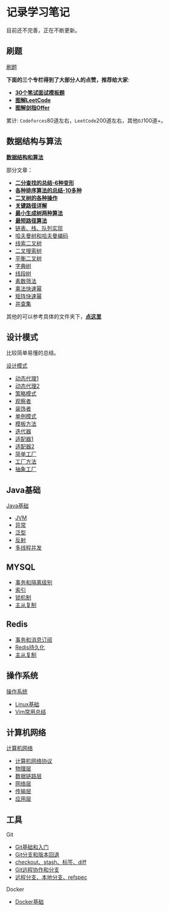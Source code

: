 # 记录学习笔记

目前还不完善，正在不断更新。

## 刷题

[刷题](刷题/)

**下面的三个专栏得到了大部分人的点赞，推荐给大家**:

* [**30个笔试面试模板题**](刷题/InterviewAlgorithm.md)
* [**图解LeetCode**](刷题/LeetCode/LeetCodeSolutionIndex.md)
* [**图解剑指Offer**](刷题/Other/剑指Offer/)

累计: `Codeforces`80道左右，`LeetCode`200道左右，其他`OJ`100道+。

## 数据结构与算法

[**数据结构和算法**](https://github.com/ZXZxin/ZXBlog/tree/master/%E6%95%B0%E6%8D%AE%E7%BB%93%E6%9E%84%E7%AE%97%E6%B3%95)

部分文章：

* [**二分查找的总结-6种变形**](数据结构算法/Algorithm/BinarySearch/二分查找的总结(6种变形).md)
* [**各种排序算法的总结-10多种**](数据结构算法/Algorithm/Sort/各种排序算法总结(全面).md)
* [**二叉树的各种操作**](数据结构算法/Tree/二叉树的各种操作(递归和非递归遍历,树深度,结点个数等等).md)
* [**关键路径详解**](数据结构算法/Graph/关键路径/Hdu%20-%204109.%20Instrction%20Arrangement以及关键路径详解.md)
* [**最小生成树两种算法**](数据结构算法/Graph/最小生成树/Hdu%20-%201863.%20畅通工程(最小生成树模板题)(Kruskal算法和Prim算法实现).md)
* [**最短路径算法**](数据结构算法/Graph/最短路/Hdu%20-%201874.%20畅通工程续(最短路dijkstra模板).md)
* [链表、栈、队列实现](https://github.com/ZXZxin/ZXBlog/blob/master/%E6%95%B0%E6%8D%AE%E7%BB%93%E6%9E%84%E7%AE%97%E6%B3%95/Data%20Structure/List/%E9%93%BE%E8%A1%A8%E3%80%81%E6%A0%88%EF%BC%8C%E9%98%9F%E5%88%97%E7%9A%84%E6%80%BB%E7%BB%93%E4%B8%8E%E5%AE%9E%E7%8E%B0.md)
* [哈夫曼树和哈夫曼编码](https://github.com/ZXZxin/ZXBlog/blob/master/%E6%95%B0%E6%8D%AE%E7%BB%93%E6%9E%84%E7%AE%97%E6%B3%95/Tree/%E5%93%88%E5%A4%AB%E6%9B%BC%E6%A0%91%E5%92%8C%E5%93%88%E5%A4%AB%E6%9B%BC%E7%BC%96%E7%A0%81%E6%80%BB%E7%BB%93.md)
* [线索二叉树](https://github.com/ZXZxin/ZXBlog/blob/master/%E6%95%B0%E6%8D%AE%E7%BB%93%E6%9E%84%E7%AE%97%E6%B3%95/Tree/%E7%BA%BF%E7%B4%A2%E4%BA%8C%E5%8F%89%E6%A0%91%E5%AD%A6%E4%B9%A0%E6%80%BB%E7%BB%93.md)
* [二叉搜索树](https://github.com/ZXZxin/ZXBlog/blob/master/%E6%95%B0%E6%8D%AE%E7%BB%93%E6%9E%84%E7%AE%97%E6%B3%95/Tree/%E4%BA%8C%E5%8F%89%E6%8E%92%E5%BA%8F%E6%A0%91%E7%9B%B8%E5%85%B3%E6%80%BB%E7%BB%93.md)
* [平衡二叉树](https://github.com/ZXZxin/ZXBlog/blob/master/%E6%95%B0%E6%8D%AE%E7%BB%93%E6%9E%84%E7%AE%97%E6%B3%95/Tree/%E5%B9%B3%E8%A1%A1%E4%BA%8C%E5%8F%89%E6%A0%91%E6%80%BB%E7%BB%93.md)
* [字典树](https://github.com/ZXZxin/ZXBlog/blob/master/%E6%95%B0%E6%8D%AE%E7%BB%93%E6%9E%84%E7%AE%97%E6%B3%95/Data%20Structure/Trie/LeetCode%20-%20208.%20Implement%20Trie%20(Prefix%20Tree)%E4%BB%A5%E5%8F%8A%E5%AE%9E%E7%8E%B0%E5%AD%97%E5%85%B8%E6%A0%91(%E5%89%8D%E7%BC%80%E6%A0%91).md)
* [线段树](https://github.com/ZXZxin/ZXBlog/blob/master/%E6%95%B0%E6%8D%AE%E7%BB%93%E6%9E%84%E7%AE%97%E6%B3%95/Data%20Structure/SegmentTree/%E7%BA%BF%E6%AE%B5%E6%A0%91%E6%80%BB%E7%BB%93%E4%BB%A5%E5%8F%8ALeetCode%20-%20307.%20Range%20Sum%20Query%20-%20Mutable.md)
* [素数筛法](https://github.com/ZXZxin/ZXBlog/blob/master/%E6%95%B0%E6%8D%AE%E7%BB%93%E6%9E%84%E7%AE%97%E6%B3%95/Math/Hdu%20-%201431%E7%B4%A0%E6%95%B0%E5%9B%9E%E6%96%87%E4%BB%A5%E5%8F%8A%E7%B4%A0%E6%95%B0%E7%9B%B8%E5%85%B3%E6%80%BB%E7%BB%93.md)
* [乘法快速幂](https://github.com/ZXZxin/ZXBlog/blob/master/%E6%95%B0%E6%8D%AE%E7%BB%93%E6%9E%84%E7%AE%97%E6%B3%95/Math/%E4%B9%98%E6%B3%95%E5%BF%AB%E9%80%9F%E5%B9%82%E7%9B%B8%E5%85%B3%E6%80%BB%E7%BB%93%20%20%26%20LeetCode%20-%2050.%20Pow(x%2C%20n).md)
* [矩阵快速幂](https://github.com/ZXZxin/ZXBlog/blob/master/%E6%95%B0%E6%8D%AE%E7%BB%93%E6%9E%84%E7%AE%97%E6%B3%95/Math/%E7%9F%A9%E9%98%B5%E7%9B%B8%E5%85%B3%E6%93%8D%E4%BD%9C%E5%92%8C%E7%9F%A9%E9%98%B5%E5%BF%AB%E9%80%9F%E5%B9%82.md)
* [并查集](https://github.com/ZXZxin/ZXBlog/blob/master/%E6%95%B0%E6%8D%AE%E7%BB%93%E6%9E%84%E7%AE%97%E6%B3%95/Data%20Structure/UnionFind/POJ%20-%201611.%20The%20Suspects%E4%BB%A5%E5%8F%8A%E5%B9%B6%E6%9F%A5%E9%9B%86%E6%80%BB%E7%BB%93.md)

其他的可以参考具体的文件夹下，[**点这里**](数据结构算法/)

## 设计模式

比较简单易懂的总结。

[设计模式](杂项/设计模式/)

* [动态代理1](https://github.com/ZXZxin/ZXBlog/blob/master/%E6%9D%82%E9%A1%B9/%E8%AE%BE%E8%AE%A1%E6%A8%A1%E5%BC%8F/11%E4%BB%A3%E7%90%86%E6%A8%A1%E5%BC%8F(%E4%B8%80).md)
* [动态代理2](https://github.com/ZXZxin/ZXBlog/blob/master/%E6%9D%82%E9%A1%B9/%E8%AE%BE%E8%AE%A1%E6%A8%A1%E5%BC%8F/12%E4%BB%A3%E7%90%86%E6%A8%A1%E5%BC%8F(%E4%BA%8C).md)
* [策略模式](https://github.com/ZXZxin/ZXBlog/blob/master/%E6%9D%82%E9%A1%B9/%E8%AE%BE%E8%AE%A1%E6%A8%A1%E5%BC%8F/01%E7%AD%96%E7%95%A5%E6%A8%A1%E5%BC%8F.md)
* [观察者](https://github.com/ZXZxin/ZXBlog/blob/master/%E6%9D%82%E9%A1%B9/%E8%AE%BE%E8%AE%A1%E6%A8%A1%E5%BC%8F/02%E8%A7%82%E5%AF%9F%E8%80%85%E6%A8%A1%E5%BC%8F.md)
* [装饰者](https://github.com/ZXZxin/ZXBlog/blob/master/%E6%9D%82%E9%A1%B9/%E8%AE%BE%E8%AE%A1%E6%A8%A1%E5%BC%8F/03%E8%A3%85%E9%A5%B0%E8%80%85%E6%A8%A1%E5%BC%8F.md)
* [单例模式](https://github.com/ZXZxin/ZXBlog/blob/master/%E6%9D%82%E9%A1%B9/%E8%AE%BE%E8%AE%A1%E6%A8%A1%E5%BC%8F/14%E5%8D%95%E4%BE%8B%E6%A8%A1%E5%BC%8F.md)
* [模板方法](https://github.com/ZXZxin/ZXBlog/blob/master/%E6%9D%82%E9%A1%B9/%E8%AE%BE%E8%AE%A1%E6%A8%A1%E5%BC%8F/09%E6%A8%A1%E6%9D%BF%E6%96%B9%E6%B3%95%E8%AE%BE%E8%AE%A1%E6%A8%A1%E5%BC%8F.md)
* [迭代器](https://github.com/ZXZxin/ZXBlog/blob/master/%E6%9D%82%E9%A1%B9/%E8%AE%BE%E8%AE%A1%E6%A8%A1%E5%BC%8F/10%E8%BF%AD%E4%BB%A3%E5%99%A8%E6%A8%A1%E5%BC%8F.md)
* [适配器1](https://github.com/ZXZxin/ZXBlog/blob/master/%E6%9D%82%E9%A1%B9/%E8%AE%BE%E8%AE%A1%E6%A8%A1%E5%BC%8F/07%E9%80%82%E9%85%8D%E5%99%A8%E6%A8%A1%E5%BC%8F(%E4%B8%80).md)
* [适配器2](https://github.com/ZXZxin/ZXBlog/blob/master/%E6%9D%82%E9%A1%B9/%E8%AE%BE%E8%AE%A1%E6%A8%A1%E5%BC%8F/08%E9%80%82%E9%85%8D%E5%99%A8%E6%A8%A1%E5%BC%8F(%E4%BA%8C).md)
* [简单工厂](https://github.com/ZXZxin/ZXBlog/blob/master/%E6%9D%82%E9%A1%B9/%E8%AE%BE%E8%AE%A1%E6%A8%A1%E5%BC%8F/04%E7%AE%80%E5%8D%95%E5%B7%A5%E5%8E%82%E6%A8%A1%E5%BC%8F.md)
* [工厂方法](https://github.com/ZXZxin/ZXBlog/blob/master/%E6%9D%82%E9%A1%B9/%E8%AE%BE%E8%AE%A1%E6%A8%A1%E5%BC%8F/05%E5%B7%A5%E5%8E%82%E6%96%B9%E6%B3%95%E6%A8%A1%E5%BC%8F.md)
* [抽象工厂](https://github.com/ZXZxin/ZXBlog/blob/master/%E6%9D%82%E9%A1%B9/%E8%AE%BE%E8%AE%A1%E6%A8%A1%E5%BC%8F/06%E6%8A%BD%E8%B1%A1%E5%B7%A5%E5%8E%82%E6%A8%A1%E5%BC%8F.md)

## Java基础

[Java基础](Java基础/)

* [JVM](Java基础/JVM)
* [异常](https://github.com/ZXZxin/ZXBlog/blob/master/Java%E5%9F%BA%E7%A1%80/%E5%BC%82%E5%B8%B8/Java%E5%BC%82%E5%B8%B8%E5%B0%8F%E6%80%BB%E7%BB%93.md)
* [泛型](https://github.com/ZXZxin/ZXBlog/blob/master/Java%E5%9F%BA%E7%A1%80/%E6%B3%9B%E5%9E%8B/%E6%B3%9B%E5%9E%8B%E7%9A%84%E4%B8%80%E4%BA%9B%E6%80%BB%E7%BB%93.md)
* [反射](https://github.com/ZXZxin/ZXBlog/blob/master/Java%E5%9F%BA%E7%A1%80/%E5%8F%8D%E5%B0%84/%E5%8F%8D%E5%B0%84%E5%9F%BA%E7%A1%80.md)
* [多线程并发](https://github.com/ZXZxin/ZXBlog/blob/master/%E5%B9%B6%E5%8F%91/%E5%A4%9A%E7%BA%BF%E7%A8%8B/Java%E5%A4%9A%E7%BA%BF(%E4%BA%8C).md)


## MYSQL

* [事务和隔离级别](https://github.com/ZXZxin/ZXBlog/blob/master/%E6%95%B0%E6%8D%AE%E5%BA%93/MySQL/advance/MYSQL%E4%BA%8B%E5%8A%A1%E5%92%8C%E9%9A%94%E7%A6%BB%E7%BA%A7%E5%88%AB.md)
* [索引](https://github.com/ZXZxin/ZXBlog/blob/master/%E6%95%B0%E6%8D%AE%E5%BA%93/MySQL/advance/MYSQL%E7%B4%A2%E5%BC%95.md)
* [锁机制](https://github.com/ZXZxin/ZXBlog/blob/master/%E6%95%B0%E6%8D%AE%E5%BA%93/MySQL/advance/MYSQL%E9%94%81%E6%9C%BA%E5%88%B6.md)
* [主从复制](https://github.com/ZXZxin/ZXBlog/blob/master/%E6%95%B0%E6%8D%AE%E5%BA%93/MySQL/advance/MYSQL%E4%B8%BB%E4%BB%8E%E5%A4%8D%E5%88%B6.md)

## Redis

* [事务和消息订阅](https://github.com/ZXZxin/ZXBlog/blob/master/%E6%95%B0%E6%8D%AE%E5%BA%93/Redis/Redis%E4%BA%8B%E5%8A%A1%E5%92%8C%E6%B6%88%E6%81%AF%E8%AE%A2%E9%98%85.md)
* [Redis持久化](https://github.com/ZXZxin/ZXBlog/blob/master/%E6%95%B0%E6%8D%AE%E5%BA%93/Redis/Redis%E6%8C%81%E4%B9%85%E5%8C%96.md)
* [主从复制](https://github.com/ZXZxin/ZXBlog/blob/master/%E6%95%B0%E6%8D%AE%E5%BA%93/Redis/Redis%E4%B8%BB%E4%BB%8E%E5%A4%8D%E5%88%B6.md)

## 操作系统

[操作系统](计算机基础/操作系统)

* [Linux基础](https://github.com/ZXZxin/ZXBlog/blob/master/%E8%AE%A1%E7%AE%97%E6%9C%BA%E5%9F%BA%E7%A1%80/%E6%93%8D%E4%BD%9C%E7%B3%BB%E7%BB%9F/Linux/Linux%E7%9F%A5%E8%AF%86%E5%B0%8F%E6%80%BB%E7%BB%93.md)
* [Vim常用总结](https://github.com/ZXZxin/ZXBlog/blob/master/%E8%AE%A1%E7%AE%97%E6%9C%BA%E5%9F%BA%E7%A1%80/%E6%93%8D%E4%BD%9C%E7%B3%BB%E7%BB%9F/Linux/Vim%E7%BC%96%E8%BE%91%E5%99%A8%E6%80%BB%E7%BB%93.md)

## 计算机网络

[计算机网络](计算机基础/计算机网络)

* [计算机网络协议](https://github.com/ZXZxin/ZXBlog/blob/master/%E8%AE%A1%E7%AE%97%E6%9C%BA%E5%9F%BA%E7%A1%80/%E8%AE%A1%E7%AE%97%E6%9C%BA%E7%BD%91%E7%BB%9C/%E8%AE%A1%E7%BD%91%E6%80%BB%E7%BB%93_1_%E8%AE%A1%E7%AE%97%E6%9C%BA%E7%BD%91%E7%BB%9C%E5%92%8C%E5%8D%8F%E8%AE%AE.md)
* [物理层](https://github.com/ZXZxin/ZXBlog/blob/master/%E8%AE%A1%E7%AE%97%E6%9C%BA%E5%9F%BA%E7%A1%80/%E8%AE%A1%E7%AE%97%E6%9C%BA%E7%BD%91%E7%BB%9C/%E8%AE%A1%E7%BD%91%E6%80%BB%E7%BB%93_2_%E7%89%A9%E7%90%86%E5%B1%82.md)
* [数据链路层](https://github.com/ZXZxin/ZXBlog/blob/master/%E8%AE%A1%E7%AE%97%E6%9C%BA%E5%9F%BA%E7%A1%80/%E8%AE%A1%E7%AE%97%E6%9C%BA%E7%BD%91%E7%BB%9C/%E8%AE%A1%E7%BD%91%E6%80%BB%E7%BB%93_3_%E6%95%B0%E6%8D%AE%E9%93%BE%E8%B7%AF%E5%B1%82.md)
* [网络层](https://github.com/ZXZxin/ZXBlog/blob/master/%E8%AE%A1%E7%AE%97%E6%9C%BA%E5%9F%BA%E7%A1%80/%E8%AE%A1%E7%AE%97%E6%9C%BA%E7%BD%91%E7%BB%9C/%E8%AE%A1%E7%BD%91%E6%80%BB%E7%BB%93_4_%E7%BD%91%E7%BB%9C%E5%B1%82.md)
* [传输层](https://github.com/ZXZxin/ZXBlog/blob/master/%E8%AE%A1%E7%AE%97%E6%9C%BA%E5%9F%BA%E7%A1%80/%E8%AE%A1%E7%AE%97%E6%9C%BA%E7%BD%91%E7%BB%9C/%E8%AE%A1%E7%BD%91%E6%80%BB%E7%BB%93_5_%E8%BF%90%E8%BE%93%E5%B1%82.md)
* [应用层](https://github.com/ZXZxin/ZXBlog/blob/master/%E8%AE%A1%E7%AE%97%E6%9C%BA%E5%9F%BA%E7%A1%80/%E8%AE%A1%E7%AE%97%E6%9C%BA%E7%BD%91%E7%BB%9C/%E8%AE%A1%E7%BD%91%E6%80%BB%E7%BB%93_6_%E5%BA%94%E7%94%A8%E5%B1%82.md)

## 工具

Git

* [Git基础和入门](工具/Git/Git_1_基础和入门.md)
* [Git分支和版本回退](工具/Git/Git_2_分支和版本回退.md)
* [checkout、stash、标签、diff](工具/Git/Git_3_checkout、stash、标签、diff.md)
* [Git远程协作和分支](工具/Git/Git_4_远程协作和分支.md)
* [远程分支、本地分支、refspec](工具/Git/Git_5_远程分支、本地分支、refspec.md)

Docker

* [Docker基础](https://github.com/ZXZxin/ZXBlog/blob/master/%E5%B7%A5%E5%85%B7/Docker/Docker.md)